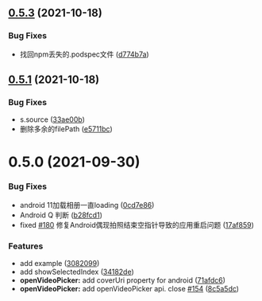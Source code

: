 ## [0.5.3](https://github.com/syanbo/react-native-syan-image-picker/compare/v0.5.1...v0.5.3) (2021-10-18)


### Bug Fixes

* 找回npm丢失的.podspec文件 ([d774b7a](https://github.com/syanbo/react-native-syan-image-picker/commit/d774b7a7fdccbdfb7deecb258481163489a1d844))

## [0.5.1](https://github.com/syanbo/react-native-syan-image-picker/compare/v0.5.0...v0.5.1) (2021-10-18)


### Bug Fixes

* s.source ([33ae00b](https://github.com/syanbo/react-native-syan-image-picker/commit/33ae00be206f76c3a396fa98de19eb191bbc999d))
* 删除多余的filePath ([e5711bc](https://github.com/syanbo/react-native-syan-image-picker/commit/e5711bc4e4376064c45430abb5e64ad439c81602))

# 0.5.0 (2021-09-30)


### Bug Fixes

* android 11加载相册一直loading ([0cd7e86](https://github.com/syanbo/react-native-syan-image-picker/commit/0cd7e86292a99dab74428c3a4d603d3aaf2da637))
* Android Q 判断 ([b28fcd1](https://github.com/syanbo/react-native-syan-image-picker/commit/b28fcd104a198d8f7e3287c20d393cb4297239a2))
* fixed [#180](https://github.com/syanbo/react-native-syan-image-picker/issues/180) 修复Android偶现拍照结束空指针导致的应用重启问题 ([17af859](https://github.com/syanbo/react-native-syan-image-picker/commit/17af85958b8a6182eb165b816e38497909cca4b9))


### Features

* add example ([3082099](https://github.com/syanbo/react-native-syan-image-picker/commit/3082099a40a6d77f3f19ca4fece8a37509f5afe0))
* add showSelectedIndex ([34182de](https://github.com/syanbo/react-native-syan-image-picker/commit/34182de0508c2a77c6734ec9dd974a1076600608))
* **openVideoPicker:** add coverUri property for android ([71afdc6](https://github.com/syanbo/react-native-syan-image-picker/commit/71afdc6dee66e8eaa1fb540d07f40f6ae3fd55a3))
* **openVideoPicker:** add openVideoPicker api. close [#154](https://github.com/syanbo/react-native-syan-image-picker/issues/154) ([8c5a5dc](https://github.com/syanbo/react-native-syan-image-picker/commit/8c5a5dc90d672ed043fce2572b2239ae9fa75915))


